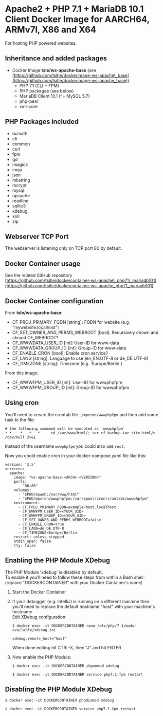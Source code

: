 # Apache2 + PHP 7.1 + MariaDB 10.1 Client Docker Image for AARCH64, ARMv7l, X86 and X64

For hosting PHP powered websites.

## Inheritance and added packages
- Docker Image **tsle/ws-apache-base** (see [https://github.com/tsitle/dockerimage-ws-apache\_base](https://github.com/tsitle/dockerimage-ws-apache_base))
	- PHP 7.1 (CLI + FPM)
	- PHP packages (see below)
	- MariaDB Client 10.1 (^= MySQL 5.7)
	- php-pear
	- xml-core

## PHP Packages included
- bcmath
- cli
- common
- curl
- fpm
- gd
- imagick
- imap
- json
- mbstring
- mcrypt
- mysql
- opcache
- readline
- sqlite3
- xdebug
- xml
- zip

## Webserver TCP Port
The webserver is listening only on TCP port 80 by default.

## Docker Container usage
See the related GitHub repository [https://github.com/tsitle/dockercontainer-ws-apache\_php71\_mariadb101](https://github.com/tsitle/dockercontainer-ws-apache_php71_mariadb101)

## Docker Container configuration
From **tsle/ws-apache-base**:

- CF\_PROJ\_PRIMARY\_FQDN [string]: FQDN for website (e.g. "mywebsite.localhost")
- CF\_SET\_OWNER\_AND\_PERMS\_WEBROOT [bool]: Recursively chown and chmod CF\_WEBROOT?
- CF\_WWWDATA\_USER\_ID [int]: User-ID for www-data
- CF\_WWWDATA\_GROUP\_ID [int]: Group-ID for www-data
- CF\_ENABLE\_CRON [bool]: Enable cron service?
- CF\_LANG [string]: Language to use (en\_EN.UTF-8 or de\_DE.UTF-8)
- CF\_TIMEZONE [string]: Timezone (e.g. 'Europe/Berlin')

From this image:

- CF\_WWWFPM\_USER\_ID [int]: User-ID for wwwphpfpm
- CF\_WWWFPM\_GROUP\_ID [int]: Group-ID for wwwphpfpm

## Using cron
You'll need to create the crontab file `./mpcron/wwwphpfpm` and then add some task to the file:

```
# the following command will be executed as 'wwwphpfpm'
* *    *   *   *     cd /var/www/html/; tar cf backup.tar site-html/> /dev/null 2>&1
```

Instead of the username `wwwphpfpm` you could also use `root`.

Now you could enable cron in your docker-compose.yaml file like this:

```
version: '3.5'
services:
  apache:
    image: "ws-apache-base-<ARCH>:<VERSION>"
    ports:
      - "80:80"
    volumes:
      - "$PWD/mpweb:/var/www/html"
      - "$PWD/mpcron/wwwphpfpm:/var/spool/cron/crontabs/wwwphpfpm"
    environment:
      - CF_PROJ_PRIMARY_FQDN=example-host.localhost
      - CF_WWWFPM_USER_ID=<YOUR_UID>
      - CF_WWWFPM_GROUP_ID=<YOUR_GID>
      - CF_SET_OWNER_AND_PERMS_WEBROOT=false
      - CF_ENABLE_CRON=true
      - CF_LANG=de_DE.UTF-8
      - CF_TIMEZONE=Europe/Berlin
    restart: unless-stopped
    stdin_open: false
    tty: false
```

## Enabling the PHP Module XDebug
The PHP Module 'xdebug' is disabled by default.  
To enable it you'll need to follow these steps from within a Bash shell:  
(replace "DOCKERCONTAINER" with your Docker Container's name)

1. Start the Docker Container
2. If your debugger (e.g. IntelliJ) is running on a different machine then
	you'll need to replace the default hostname "host" with your machine's hostname.  
	Edit XDebug configuration:  
	```
	$ docker exec -it DOCKERCONTAINER nano /etc/php/7.1/mods-available/xdebug.ini
	```  
	  
	```
	xdebug.remote_host="host"
	```  
	When done editing hit CTRL-X, then "J" and hit ENTER
3. Now enable the PHP Module:  
	```  
	$ docker exec -it DOCKERCONTAINER phpenmod xdebug
	```  
	```  
	$ docker exec -it DOCKERCONTAINER service php7.1-fpm restart
	```

## Disabling the PHP Module XDebug
```  
$ docker exec -it DOCKERCONTAINER phpdismod xdebug
```  
```  
$ docker exec -it DOCKERCONTAINER service php7.1-fpm restart
```
